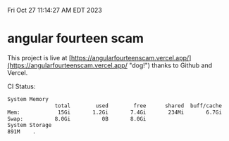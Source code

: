 Fri Oct 27 11:14:27 AM EDT 2023

# angular fourteen scam


This project is live at [https://angularfourteenscam.vercel.app/](https://angularfourteenscam.vercel.app/ "dog!") thanks to Github and Vercel.

CI Status: 

```bash
System Memory
               total        used        free      shared  buff/cache   available
Mem:            15Gi       1.2Gi       7.4Gi       234Mi       6.7Gi        13Gi
Swap:          8.0Gi          0B       8.0Gi
System Storage
891M	.
```
```bash

